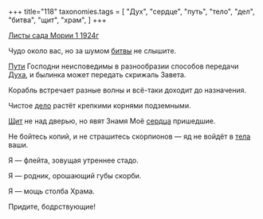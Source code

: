 +++
title="118"
taxonomies.tags = [
 "Дух",
 "сердце",
 "путь",
 "тело",
 "дел",
 "битва",
 "щит",
 "храм",
]
+++

[Листы сада Мории 1 1924г](/agni/1924)

Чудо около вас, но за шумом [битвы](/tags/битва) не слышите.   

[Пути](/tags/путь) Господни неисповедимы в разнообразии способов передачи [Духа](/tags/Дух), и былинка может передать скрижаль Завета.   

Корабль встречает разные волны и всё-таки доходит до назначения.   

Чистое [дело](/tags/дел) растёт крепкими корнями подземными.   

[Щит](/tags/щит) не над дверью, но явят Знамя Моё [сердца](/tags/сердце) пришедшие.   

Не бойтесь копий, и не страшитесь скорпионов — яд не войдёт в [тела](/tags/тело) ваши.   

Я — флейта, зовущая утреннее стадо.   

Я — родник, орошающий губы скорби.   

Я — мощь столба Храма.   

Придите, бодрствующие!   

